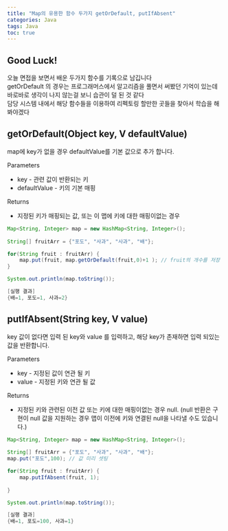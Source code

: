 ```yaml
---
title: "Map의 유용한 함수 두가지 getOrDefault, putIfAbsent"
categories: Java
tags: Java
toc: true
---
```


## Good Luck!

오늘 면접을 보면서 배운 두가지 함수를 기록으로 남깁니다 <br>
getOrDefault 의 경우는 프로그래머스에서 알고리즘을 풀면서 써봤던 기억이 있는데<br>
바로바로 생각이 나지 않는걸 보니 습관이 덜 된 것 같다 <br>
담당 시스템 내에서 해당 함수들을 이용하여 리펙토링 할만한 곳들을 찾아서 학습을 해봐야겠다 

## getOrDefault(Object key, V defaultValue)
map에 key가 없을 경우 defaultValue를 기본 값으로 추가 합니다.

Parameters
- key - 관련 값이 반환되는 키
- defaultValue - 키의 기본 매핑

Returns
- 지정된 키가 매핑되는 값, 또는 이 맵에 키에 대한 매핑이없는 경우 

```java
Map<String, Integer> map = new HashMap<String, Integer>();
		
String[] fruitArr = {"포도", "사과", "사과", "배"};

for(String fruit : fruitArr) {
	map.put(fruit, map.getOrDefault(fruit,0)+1 ); // fruit의 개수를 저장
}

System.out.println(map.toString());
```

```java
[실행 결과]
{배=1, 포도=1, 사과=2}
```

## putIfAbsent(String key, V value)
key 값이 없다면 입력 된 key와 value 를 입력하고, 해당 key가 존재하면 입력 되있는 값을 반환합니다.

Parameters
- key - 지정된 값이 연관 될 키
- value - 지정된 키와 연관 될 값

Returns
- 지정된 키와 관련된 이전 값 또는 키에 대한 매핑이없는 경우 null. (null 반환은 구현이 null 값을 지원하는 경우 맵이 이전에 키와 연결된 null을 나타낼 수도 있습니다.)

```java
Map<String, Integer> map = new HashMap<String, Integer>();
		
String[] fruitArr = {"포도", "사과", "사과", "배"};
map.put("포도",100); // 값 미리 셋팅

for(String fruit : fruitArr) {
	map.putIfAbsent(fruit, 1);
	
}

System.out.println(map.toString());
```
```java
[실행 결과]
{배=1, 포도=100, 사과=1}
```